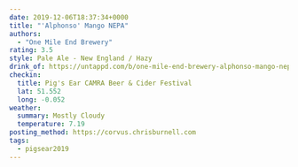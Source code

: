 ```yaml
---
date: 2019-12-06T18:37:34+0000
title: "'Alphonso' Mango NEPA"
authors:
  - "One Mile End Brewery"
rating: 3.5
style: Pale Ale - New England / Hazy
drink_of: https://untappd.com/b/one-mile-end-brewery-alphonso-mango-nepa/3357607
checkin:
  title: Pig's Ear CAMRA Beer & Cider Festival
  lat: 51.552
  long: -0.052
weather:
  summary: Mostly Cloudy
  temperature: 7.19
posting_method: https://corvus.chrisburnell.com
tags:
  - pigsear2019
---
```

